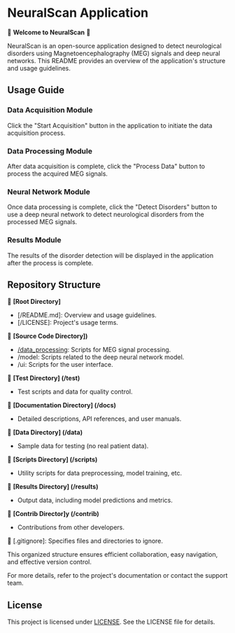# NeuralScan Application

🧠 **Welcome to NeuralScan** 🧠

NeuralScan is an open-source application designed to detect neurological disorders using Magnetoencephalography (MEG) signals and deep neural networks. This README provides an overview of the application's structure and usage guidelines.

## Usage Guide

### Data Acquisition Module

Click the "Start Acquisition" button in the application to initiate the data acquisition process.

### Data Processing Module

After data acquisition is complete, click the "Process Data" button to process the acquired MEG signals.

### Neural Network Module

Once data processing is complete, click the "Detect Disorders" button to use a deep neural network to detect neurological disorders from the processed MEG signals.

### Results Module

The results of the disorder detection will be displayed in the application after the process is complete.

## Repository Structure

📂 **[Root Directory]**

- [/README.md]: Overview and usage guidelines.
- [/LICENSE]: Project's usage terms.

📂 **[Source Code Directory])**

- [/data_processing](): Scripts for MEG signal processing.
- /model: Scripts related to the deep neural network model.
- /ui: Scripts for the user interface.

📂 **[Test Directory] (/test)**

- Test scripts and data for quality control.

📂 **[Documentation Directory] (/docs)**

- Detailed descriptions, API references, and user manuals.

📂 **[Data Directory] (/data)**

- Sample data for testing (no real patient data).

📂 **[Scripts Directory] (/scripts)**

- Utility scripts for data preprocessing, model training, etc.

📂 **[Results Directory] (/results)**

- Output data, including model predictions and metrics.

📂 **[Contrib Director]y (/contrib)**

- Contributions from other developers.

📄 [.gitignore]: Specifies files and directories to ignore.

This organized structure ensures efficient collaboration, easy navigation, and effective version control.

For more details, refer to the project's documentation or contact the support team.

## License

This project is licensed under [LICENSE](https://github.com/suntzu22/NeuralScan/blob/main/LICENSE). See the LICENSE file for details.


